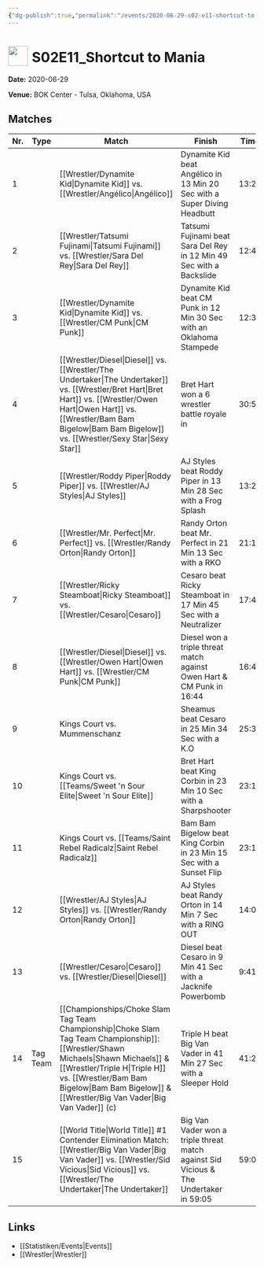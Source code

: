```yaml
---
{"dg-publish":true,"permalink":"/events/2020-06-29-s02-e11-shortcut-to-mania/","title":"S02E11_Shortcut to Mania","noteIcon":""}
---
```



# <img src="https://github.com/CptSpaulding1980/choke-slam-wrestling/releases/download/images/ChokeSlam.png" width="40" style="vertical-align:bottom; margin-right:8px;">**S02E11_Shortcut to Mania**

**Date:** 2020-06-29

**Venue:** BOK Center - Tulsa, Oklahoma, USA

## Matches

| Nr. | Type | Match | Finish | Time | Rating | Score |
|-----|------|-------|--------|------|--------|-------|
| 1 |  | [[Wrestler/Dynamite Kid\|Dynamite Kid]] vs. [[Wrestler/Angélico\|Angélico]] | Dynamite Kid beat Angélico in 13 Min 20 Sec with a Super Diving Headbutt | 13:20 | ★★★3/4 | 82 |
| 2 |  | [[Wrestler/Tatsumi Fujinami\|Tatsumi Fujinami]] vs. [[Wrestler/Sara Del Rey\|Sara Del Rey]] | Tatsumi Fujinami beat Sara Del Rey in 12 Min 49 Sec with a Backslide | 12:49 | ★★1/2 | 66 |
| 3 |  | [[Wrestler/Dynamite Kid\|Dynamite Kid]] vs. [[Wrestler/CM Punk\|CM Punk]]  | Dynamite Kid beat CM Punk  in 12 Min 30 Sec with an Oklahoma Stampede | 12:30 | ★★★1/2 | 78 |
| 4 |  | [[Wrestler/Diesel\|Diesel]] vs. [[Wrestler/The Undertaker\|The Undertaker]] vs. [[Wrestler/Bret Hart\|Bret Hart]] vs. [[Wrestler/Owen Hart\|Owen Hart]] vs. [[Wrestler/Bam Bam Bigelow\|Bam Bam Bigelow]] vs. [[Wrestler/Sexy Star\|Sexy Star]] | Bret Hart won a 6 wrestler battle royale in | 30:54 | ★★★★1/2 | 93 |
| 5 |  | [[Wrestler/Roddy Piper\|Roddy Piper]] vs. [[Wrestler/AJ Styles\|AJ Styles]] | AJ Styles beat Roddy Piper in 13 Min 28 Sec with a Frog Splash | 13:28 | ★★★1/4 | 73 |
| 6 |  | [[Wrestler/Mr. Perfect\|Mr. Perfect]] vs. [[Wrestler/Randy Orton\|Randy Orton]] | Randy Orton beat Mr. Perfect in 21 Min 13 Sec with a RKO | 21:13 | ★★★★3/4 | 98 |
| 7 |  | [[Wrestler/Ricky Steamboat\|Ricky Steamboat]] vs. [[Wrestler/Cesaro\|Cesaro]]  | Cesaro  beat Ricky Steamboat in 17 Min 45 Sec with a Neutralizer | 17:45 | ★★★★1/2 | 93 |
| 8 |  | [[Wrestler/Diesel\|Diesel]] vs. [[Wrestler/Owen Hart\|Owen Hart]] vs. [[Wrestler/CM Punk\|CM Punk]]  | Diesel won a triple threat match against Owen Hart & CM Punk  in  16:44 | 16:44 | ★★★★1/2 | 92 |
| 9 |  | Kings Court vs. Mummenschanz | Sheamus  beat Cesaro  in 25 Min 34 Sec with a K.O | 25:34 | ★★★ | 71 |
| 10 |  | Kings Court vs. [[Teams/Sweet 'n Sour Elite\|Sweet 'n Sour Elite]] | Bret Hart beat King Corbin in 23 Min 10 Sec with a Sharpshooter | 23:10 | ★★★1/2 | 76 |
| 11 |  | Kings Court vs. [[Teams/Saint Rebel Radicalz\|Saint Rebel Radicalz]] | Bam Bam Bigelow beat King Corbin in 23 Min 15 Sec with a Sunset Flip | 23:15 | ★★★1/2 | 77 |
| 12 |  | [[Wrestler/AJ Styles\|AJ Styles]] vs. [[Wrestler/Randy Orton\|Randy Orton]] | AJ Styles beat Randy Orton in 14 Min 7 Sec with a RING OUT | 14:07 | ★★★3/4 | 81 |
| 13 |  | [[Wrestler/Cesaro\|Cesaro]]  vs. [[Wrestler/Diesel\|Diesel]] | Diesel beat Cesaro  in 9 Min 41 Sec with a Jacknife Powerbomb | 9:41 | ★★1/2 | 67 |
| 14 | Tag Team | [[Championships/Choke Slam Tag Team Championship\|Choke Slam Tag Team Championship]]: [[Wrestler/Shawn Michaels\|Shawn Michaels]] & [[Wrestler/Triple H\|Triple H]] vs. [[Wrestler/Bam Bam Bigelow\|Bam Bam Bigelow]] & [[Wrestler/Big Van Vader\|Big Van Vader]] (c) | Triple H beat Big Van Vader in 41 Min 27 Sec with a Sleeper Hold | 41:27 | ★★★★3/4 | 99 |
| 15 |  | [[World Title\|World Title]] #1 Contender Elimination Match: [[Wrestler/Big Van Vader\|Big Van Vader]] vs. [[Wrestler/Sid Vicious\|Sid Vicious]] vs. [[Wrestler/The Undertaker\|The Undertaker]] | Big Van Vader won a triple threat match against Sid Vicious & The Undertaker  in  59:05 | 59:05 | ★★★★★ | 101 |

## Links
- [[Statistiken/Events\|Events]]
- [[Wrestler\|Wrestler]]
